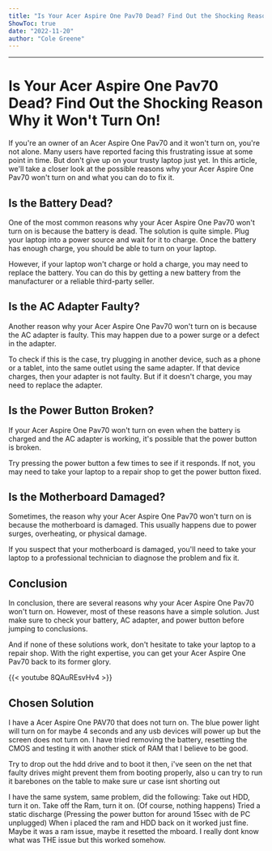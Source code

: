 ```yaml
---
title: "Is Your Acer Aspire One Pav70 Dead? Find Out the Shocking Reason Why it Won't Turn On!"
ShowToc: true 
date: "2022-11-20"
author: "Cole Greene"
---
```

*****
# Is Your Acer Aspire One Pav70 Dead? Find Out the Shocking Reason Why it Won't Turn On!

If you're an owner of an Acer Aspire One Pav70 and it won't turn on, you're not alone. Many users have reported facing this frustrating issue at some point in time. But don't give up on your trusty laptop just yet. In this article, we'll take a closer look at the possible reasons why your Acer Aspire One Pav70 won't turn on and what you can do to fix it.

## Is the Battery Dead?

One of the most common reasons why your Acer Aspire One Pav70 won't turn on is because the battery is dead. The solution is quite simple. Plug your laptop into a power source and wait for it to charge. Once the battery has enough charge, you should be able to turn on your laptop.

However, if your laptop won't charge or hold a charge, you may need to replace the battery. You can do this by getting a new battery from the manufacturer or a reliable third-party seller.

## Is the AC Adapter Faulty?

Another reason why your Acer Aspire One Pav70 won't turn on is because the AC adapter is faulty. This may happen due to a power surge or a defect in the adapter.

To check if this is the case, try plugging in another device, such as a phone or a tablet, into the same outlet using the same adapter. If that device charges, then your adapter is not faulty. But if it doesn't charge, you may need to replace the adapter.

## Is the Power Button Broken?

If your Acer Aspire One Pav70 won't turn on even when the battery is charged and the AC adapter is working, it's possible that the power button is broken.

Try pressing the power button a few times to see if it responds. If not, you may need to take your laptop to a repair shop to get the power button fixed.

## Is the Motherboard Damaged?

Sometimes, the reason why your Acer Aspire One Pav70 won't turn on is because the motherboard is damaged. This usually happens due to power surges, overheating, or physical damage.

If you suspect that your motherboard is damaged, you'll need to take your laptop to a professional technician to diagnose the problem and fix it.

## Conclusion

In conclusion, there are several reasons why your Acer Aspire One Pav70 won't turn on. However, most of these reasons have a simple solution. Just make sure to check your battery, AC adapter, and power button before jumping to conclusions.

And if none of these solutions work, don't hesitate to take your laptop to a repair shop. With the right expertise, you can get your Acer Aspire One Pav70 back to its former glory.

{{< youtube 8QAuREsvHv4 >}} 



## Chosen Solution
 I have a Acer Aspire One PAV70 that does not turn on.  The blue power light will turn on for maybe 4 seconds and any usb devices will power up but the screen does not turn on.  I have tried removing the battery, resetting the CMOS and testing it with another stick of RAM that I believe to be good.

 Try to drop out the hdd drive and to boot it then, i've seen on the net that faulty drives might prevent them from booting properly, also u can try to run it barebones on the table to make sure ur case isnt shorting out

 I have the same system, same problem, did the following:
Take out HDD, turn it on.
Take off the Ram, turn it on. (Of course, nothing happens)
Tried a static discharge (Pressing the power button for around 15sec with de PC unplugged)
When i placed the ram and HDD back on it worked just fine.
Maybe it was a ram issue, maybe it resetted the mboard. I really dont know what was THE issue but this worked somehow.




